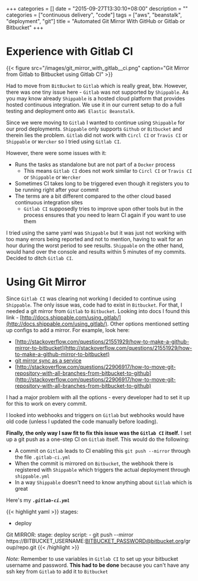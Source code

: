 +++
categories = []
date = "2015-09-27T13:30:10+08:00"
description = ""
categories = ["continuous delivery", "code"]
tags = ["aws", "beanstalk", "deployment", "git"]
title = "Automated Git Mirror With GitHub or Gitlab or Bitbucket"
+++

# Experience with Gitlab CI

{{< figure src="/images/git_mirror_with_gitlab__ci.png" caption="Git Mirror from Gitlab to Bitbucket using Gitlab CI" >}}

Had to move from `BitBucket` to `Gitlab` which is really great, btw. However, there was one tiny issue here - `Gitlab` was not supported by `Shippable`.
As you may know already `Shippable` is a hosted cloud platform that provides hosted continuous integration. 
We use it in our current setup to do a full testing and deployment onto `AWS Elastic Beanstalk`.
  
Since we were moving to `Gitlab` I wanted to continue using `Shippable` for our prod deployments. `Shippable` only supports `Github` or `Bitbucket` and therein lies the problem.
`Gitlab` did not work with `Circl CI` or `Travis CI` or `Shippable` or `Wercker` so I tried using `Gitlab CI`. 

However, there were some issues with it:

- Runs the tasks as standalone but are not part of a `Docker` process
  - This means `Gitlab CI` does not work similar to `Circl CI` or `Travis CI` or `Shippable` or `Wercker`
- Sometimes CI takes long to be triggered even though it registers you to be running right after your commit
- The terms are a bit different compared to the other cloud based continuous integration sites
  - `Gitlab CI` supposedly tries to improve upon other tools but in the process ensures that you need to learn CI again if you want to use them

I tried using the same yaml was `Shippable` but it was just not working with too many errors being reported and not to mention, having to wait for an hour during the worst period to see results. 
`Shippable` on the other hand, would hand over the console and results within 5 minutes of my commits. Decided to ditch `Gitlab CI`.


# Using Git Mirror

Since `Gitlab CI` was clearing not working I decided to continue using `Shippable`. The only issue was, code had to exist in `Bitbucket`.
 For that, I needed a git mirror from `Gitlab` to `Bitbucket`. Looking into docs I found this link - [http://docs.shippable.com/using_gitlab/](http://docs.shippable.com/using_gitlab/).
 Other options mentioned setting up configs to add a mirror. For example, look here:
 
 - [http://stackoverflow.com/questions/21551929/how-to-make-a-github-mirror-to-bitbucket](http://stackoverflow.com/questions/21551929/how-to-make-a-github-mirror-to-bitbucket)
 - [git mirror sync as a service](https://github.com/git-mirror-sync/git-mirror-sync)
 - [http://stackoverflow.com/questions/22906917/how-to-move-git-repository-with-all-branches-from-bitbucket-to-github](http://stackoverflow.com/questions/22906917/how-to-move-git-repository-with-all-branches-from-bitbucket-to-github)
 
I had a major problem with all the options - every developer had to set it up for this to work on every commit.

I looked into webhooks and triggers on `Gitlab` but webhooks would have old code (unless I updated the code manually before loading).

**Finally, the only way I saw fit to fix this issue was the `Gitlab CI` itself.** I set up a git push as a one-step CI on `Gitlab` itself.
 This would do the following:
 
 - A commit on `Gitlab` leads to CI enabling this `git push --mirror` through the file `.gitlab-ci.yml`
 - When the commit is mirrored on `Bitbucket`, the webhook there is registered with `Shippable` which triggers the actual deployment through `shippable.yml`
 - In a way `Shippable` doesn't need to know anything about `Gitlab` which is great

Here's my ***`.gitlab-ci.yml`***

{{< highlight yaml >}}
stages:
  - deploy

Git MIRROR:
  stage: deploy
  script:
    - git push --mirror https://BITBUCKET_USERNAME:BITBUCKET_PASSWORD@bitbucket.org/group/repo.git
{{< /highlight >}}

*Note:* Remember to use variables in `Gitlab CI` to set up your bitbucket username and password.
  **This had to be done** because you can't have any ssh key from `Gitlab` to add it to `Bitbucket` 
